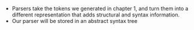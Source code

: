 * Parsers take the tokens we generated in chapter 1, and turn them into a different representation that adds structural and syntax information.
* Our parser will be stored in an abstract syntax tree